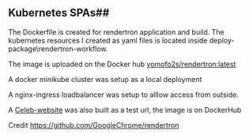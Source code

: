 ## Kubernetes SPAs##

The Dockerfile is created for rendertron application and build. The kubernetes resources I created as yaml files is located inside deploy-package\rendertron-workflow.

The image is uploaded on the Docker hub [yomofo2s/rendertron:latest](https://hub.docker.com/r/yomofo2s/rendertron)

A docker minikube cluster was setup as a local deployment

A nginx-ingress loadbalancer was setup to alllow access from outside.

A [Celeb-website](https://hub.docker.com/r/yomofo2s/celeb-website) was also built as a test url, the image is on DockerHub 

Credit
https://github.com/GoogleChrome/rendertron